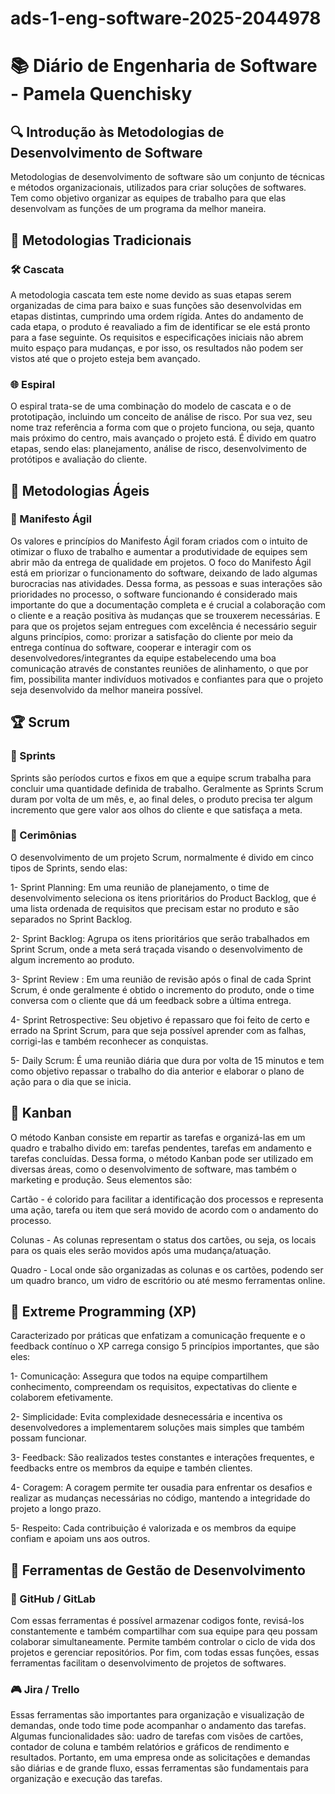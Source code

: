 # ads-1-eng-software-2025-2044978
# 📚 Diário de Engenharia de Software - Pamela Quenchisky

## 🔍 Introdução às Metodologias de Desenvolvimento de Software  
Metodologias de desenvolvimento de software são um conjunto de técnicas e métodos organizacionais, utilizados para criar soluções de softwares. Tem como objetivo organizar as equipes de trabalho para que elas desenvolvam as funções de um programa da melhor maneira.

## 📖 Metodologias Tradicionais  
### 🛠️ Cascata  
A metodologia cascata tem este nome devido as suas etapas serem organizadas de cima para baixo e suas funções são desenvolvidas em etapas distintas, cumprindo uma ordem rígida. Antes do andamento de cada etapa, o produto é reavaliado a fim de identificar se ele está pronto para a fase seguinte. Os requisitos e especificações iniciais não abrem muito espaço para mudanças, e por isso, os resultados não podem ser vistos até que o projeto esteja bem avançado.

### 🌐 Espiral  
O espiral trata-se de uma combinação do modelo de cascata e o de prototipação, incluindo um conceito de análise de risco. Por sua vez, seu nome traz referência a forma com que o projeto funciona, ou seja, quanto mais próximo do centro, mais avançado o projeto está. É divido em quatro etapas, sendo elas: planejamento, análise de risco, desenvolvimento de protótipos e avaliação do cliente. 

## 💪 Metodologias Ágeis  
### 📖 Manifesto Ágil  
Os valores e princípios do Manifesto Ágil foram criados com o intuito de otimizar o fluxo de trabalho e aumentar a produtividade de equipes sem abrir mão da entrega de qualidade em projetos. O foco do Manifesto Ágil está em priorizar o funcionamento do software, deixando de lado algumas burocracias nas atividades. Dessa forma, as pessoas e suas interações são prioridades no processo, o software funcionando é considerado mais importante do que a documentação completa e é crucial a colaboração com o cliente e a reação positiva às mudanças que se trouxerem necessárias. E para que os projetos sejam entregues com excelência é necessário seguir alguns princípios, como: prorizar a satisfação do cliente por meio da entrega contínua do software, cooperar e interagir com os desenvolvedores/integrantes da equipe estabelecendo uma boa comunicação através de constantes reuniões de alinhamento, o que por fim, possibilita manter indivíduos motivados e confiantes para que o projeto seja desenvolvido da melhor maneira possível.

## 🏆 Scrum  
### 📅 Sprints  
Sprints são períodos curtos e fixos em que a equipe scrum trabalha para concluir uma quantidade definida de trabalho. Geralmente as Sprints Scrum duram por volta de um mês, e, ao final deles, o produto precisa ter algum incremento que gere valor aos olhos do cliente e que satisfaça a meta.


### 💬 Cerimônias  
O desenvolvimento de um projeto Scrum, normalmente é divido em cinco tipos de Sprints, sendo elas:

1- Sprint Planning: Em uma reunião de planejamento, o time de desenvolvimento seleciona os itens prioritários do Product Backlog, que é uma lista ordenada de requisitos que precisam estar no produto e são separados no Sprint Backlog.

2- Sprint Backlog: Agrupa os itens prioritários que serão trabalhados em Sprint Scrum, onde a meta será traçada visando o desenvolvimento de algum incremento ao produto.

3- Sprint Review : Em uma reunião de revisão após o final de cada Sprint Scrum, é onde geralmente é obtido o incremento do produto, onde o time conversa com o cliente que dá um feedback sobre a última entrega.  

4- Sprint Retrospective: Seu objetivo é repassaro que foi feito de certo e errado na Sprint Scrum, para que seja possível aprender com as falhas, corrigi-las e também reconhecer as conquistas.

5- Daily Scrum: É uma reunião diária que dura por volta de 15 minutos e tem como objetivo repassar o trabalho do dia anterior e elaborar o plano de ação para o dia que se inicia.

## 🎯 Kanban  
O método Kanban consiste em repartir as tarefas e organizá-las em um quadro e trabalho divido em: tarefas pendentes, tarefas em andamento e tarefas concluídas. Dessa forma, o método Kanban pode ser utilizado em diversas áreas, como o desenvolvimento de software, mas também o marketing e produção. 
Seus elementos são:

Cartão - é colorido para facilitar a identificação dos processos e representa uma ação, tarefa ou item que será movido de acordo com o andamento do processo.

Colunas - As colunas representam o status dos cartões, ou seja, os locais para os quais eles serão movidos após uma mudança/atuação. 

Quadro - Local onde são organizadas as colunas e os cartões, podendo ser um quadro branco, um vidro de escritório ou até mesmo ferramentas online.

## 🚀 Extreme Programming (XP)  
Caracterizado por  práticas que enfatizam a comunicação frequente e o feedback contínuo o XP carrega consigo 5 princípios importantes, que são eles:

1- Comunicação: Assegura que todos na equipe compartilhem conhecimento, compreendam os requisitos, expectativas do cliente e colaborem efetivamente.

2- Simplicidade: Evita complexidade desnecessária e incentiva os desenvolvedores a implementarem soluções mais simples que também possam funcionar.

3- Feedback: São realizados testes constantes e interações frequentes, e feedbacks entre os membros da equipe e tambén clientes.

4- Coragem: A coragem permite ter ousadia para enfrentar os desafios e realizar as mudanças necessárias no código, mantendo a integridade do projeto a longo prazo.

5- Respeito: Cada contribuição é valorizada e os membros da equipe confiam e apoiam uns aos outros.

## 🔧 Ferramentas de Gestão de Desenvolvimento  
### 💪 GitHub / GitLab  
Com essas ferramentas é possível armazenar codigos fonte, revisá-los constantemente e também compartilhar com sua equipe para qeu possam colaborar simultaneamente. Permite também controlar o ciclo de vida dos projetos e gerenciar repositórios. Por fim, com todas essas funções, essas ferramentas facilitam o desenvolvimento de projetos de softwares.

### 🎮 Jira / Trello  
Essas ferramentas são importantes para organização e visualização de demandas, onde todo time pode acompanhar o andamento das tarefas. Algumas funcionalidades são: uadro de tarefas com visões de cartões, contador de coluna e também relatórios e gráficos de rendimento e resultados. Portanto, em uma empresa onde as solicitações e demandas são diárias e de grande fluxo, essas ferramentas são fundamentais para organização e execução das tarefas.
